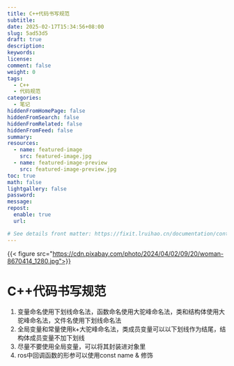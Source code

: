 ```yaml
---
title: C++代码书写规范
subtitle:
date: 2025-02-17T15:34:56+08:00
slug: 5ad53d5
draft: true
description:
keywords:
license:
comment: false
weight: 0
tags:
  - C++
  - 代码规范
categories:
  - 笔记
hiddenFromHomePage: false
hiddenFromSearch: false
hiddenFromRelated: false
hiddenFromFeed: false
summary:
resources:
  - name: featured-image
    src: featured-image.jpg
  - name: featured-image-preview
    src: featured-image-preview.jpg
toc: true
math: false
lightgallery: false
password:
message:
repost:
  enable: true
  url:

# See details front matter: https://fixit.lruihao.cn/documentation/content-management/introduction/#front-matter
---
```


<!--more-->
{{< figure src="https://cdn.pixabay.com/photo/2024/04/02/09/20/woman-8670414_1280.jpg">}}
#  C++代码书写规范

1. 变量命名使用下划线命名法，函数命名使用大驼峰命名法，类和结构体使用大驼峰命名法，文件名使用下划线命名法
2. 全局变量和常量使用k+大驼峰命名法，类成员变量可以以下划线作为结尾，结构体成员变量不加下划线
3. 尽量不要使用全局变量，可以将其封装进对象里
4. ros中回调函数的形参可以使用const name & 修饰